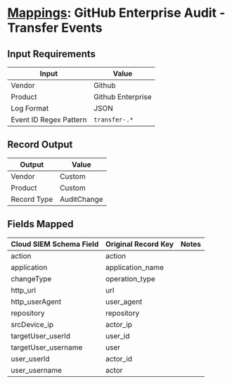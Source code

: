 # [Mappings](README.md): GitHub Enterprise Audit  - Transfer Events

## Input Requirements

|Input|Value|
|-----|-----|
|Vendor|Github|
|Product|Github Enterprise|
|Log Format|JSON|
|Event ID Regex Pattern|`transfer-.*`|

## Record Output

|Output|Value|
|------|-----|
|Vendor|Custom|
|Product|Custom|
|Record Type|AuditChange|

## Fields Mapped

|Cloud SIEM Schema Field|Original Record Key|Notes|
|-----------------------|-------------------|-----|
|action|action||
|application|application_name||
|changeType|operation_type||
|http_url|url||
|http_userAgent|user_agent||
|repository|repository||
|srcDevice_ip|actor_ip||
|targetUser_userId|user_id||
|targetUser_username|user||
|user_userId|actor_id||
|user_username|actor||

